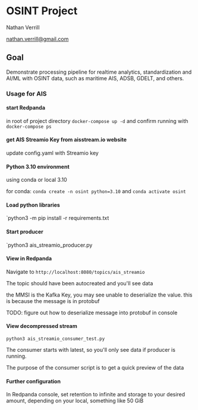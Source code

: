 # OSINT Project

Nathan Verrill

nathan.verrill@gmail.com

## Goal

Demonstrate processing pipeline for realtime analytics, standardization and AI/ML with OSINT data, such as maritime AIS, ADSB, GDELT, and others.

### Usage for AIS

#### start Redpanda

in root of project directory `docker-compose up -d` and confirm running with `docker-compose ps`

#### get AIS Streamio Key from aisstream.io website

update config.yaml with Streamio key

#### Python 3.10 environment

using conda or local 3.10

for conda: `conda create -n osint python=3.10` and `conda activate osint`

#### Load python libraries

`python3 -m pip install -r requirements.txt

#### Start producer

`python3 ais_streamio_producer.py

#### View in Redpanda

Navigate to `http://localhost:8080/topics/ais_streamio`

The topic should have been autocreated and you'll see data

the MMSI is the Kafka Key, you may see unable to deserialize the value. this is because the message is in protobuf

TODO: figure out how to deserialize message into protobuf in console

#### View decompressed stream

`python3 ais_streamio_consumer_test.py`

The consumer starts with latest, so you'll only see data if producer is running.

The purpose of the consumer script is to get a quick preview of the data

#### Further configuration

In Redpanda console, set retention to infinite and storage to your desired amount, depending on your local, something like 50 GiB
